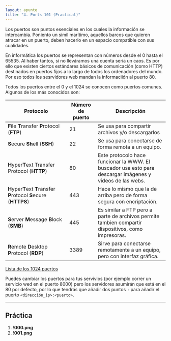 ```yaml
---
layout: apunte
title: "4. Ports 101 (Practical)"
---
```


Los puertos son puntos esenciales en los cuales la información se intercambia. Poniento un símil marítimo, aquellos barcos que quieren atracar en un puerto, deben hacerlo en un espacio compatible con sus cualidades.

En informática los puertos se representan con números desde el 0 hasta el 65535. Al haber tantos, si no lleváramos una cuenta sería un caos. Es por ello que existen ciertos estándares básicos de comunicación (como HTTP) destinados en puertos fijos a lo largo de todos los ordenadores del mundo. Por eso todos los sesrvidores web mandan la informaciión al puerto 80.

Todos los puertos entre el 0 y el 1024 se conocen como puertos comunes. Algunos de los más conocidos son:

| **Protocolo**                                                      | **Número de puerto** | **Descripción**                                                                                          |
| ------------------------------------------------------------------ | -------------------- | -------------------------------------------------------------------------------------------------------- |
| **F**ile **T**ransfer **P**rotocol (**FTP**)                       | 21                   | Se usa para compartir archivos y/o descargarlos                                                          |
| **S**ecure **Sh**ell (**SSH**)                                     | 22                   | Se usa para conectarse de forma remota a un equipo.                                                      |
| **H**yper**T**ext Transfer Protocol (**HTTP**)                     | 80                   | Este protocolo hace funcionar la WWW. El buscador usa esto para descargar imágenes y videos de las webs. |
| **H**yper**T**ext **T**ransfer **P**rotocol **S**ecure (**HTTPS**) | 443                  | Hace lo mismo que la de arriba pero de forma segura con encriptación.                                    |
| **S**erver **M**essage **B**lock (**SMB**)                         | 445                  | Es similar a FTP pero a parte de archivos permite tambien compartir dispositivos, como impresoras.       |
| **R**emote **D**esktop **P**rotocol (**RDP**)                      | 3389                 | Sirve para conectarse remotamente a un equipo, pero con interfaz gráfica.                                |
[Lista de los 1024 puertos](http://www.vmaxx.net/techinfo/ports.htm)

Puedes cambiar los puertos para tus servivios (por ejemplo correr un servicio wed en el puerto 8000) pero los servidores asumirán que está en el 80 por defecto, por lo que tendrás que añadir dos puntos `:` para añadir el puerto `<dirección_ip>:<puerto>`.

----------------------------------
<h2>Práctica</h2>

1. !**000.png**
2. !**001.png**